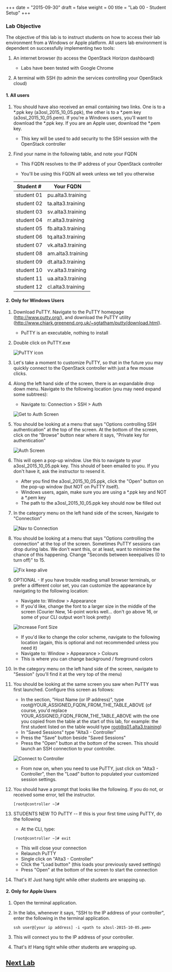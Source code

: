 +++
date = "2015-09-30"
draft = false
weight = 00
title = "Lab 00 - Student Setup"
+++

### Lab Objective

The objective of this lab is to instruct students on how to access their lab environment from a Windows or Apple platform. All users lab environment is dependent on successfully implementing two tools:

1. An internet browser (to access the OpenStack Horizon dashboard)

    - Labs have been tested with Google Chrome

2. A terminal with SSH (to admin the services controlling your OpenStack cloud)

#### 1. All users

1. You should have also received an email containing two links. One is to a *.ppk key (a3osl_2015_10_05.ppk), the other is to a *.pem key (a3osl_2015_10_05.pem). If you're a Windows users, you'll want to download the *.ppk key. If you are an Apple user, download the *.pem key.

    - This key will be used to add security to the SSH session with the OpenStack controller

2. Find your name in the following table, and note your FQDN

    - This FQDN resolves to the IP address of your OpenStack controller
    
    - You'll be using this FQDN all week unless we tell you otherwise

    Student # | Your FQDN
    --- | ---
    student 01 | pu.alta3.training
    student 02 | ta.alta3.training
    student 03 | sv.alta3.training
    student 04 | rr.alta3.training
    student 05 | fb.alta3.training
    student 06 | tq.alta3.training
    student 07 | vk.alta3.training
    student 08 | am.alta3.training
    student 09 | dt.alta3.training
    student 10 | vv.alta3.training
    student 11 | ua.alta3.training
    student 12 | cl.alta3.training
 
#### 2. Only for Windows Users

1. Download PuTTY. Navigate to the PuTTY homepage (http://www.putty.org/), and download the PuTTY utility (http://www.chiark.greenend.org.uk/~sgtatham/putty/download.html).

    - PuTTY is an executable, nothing to install
 
2. Double click on PuTTY.exe
 
    ![PuTTY icon](https://i.imgur.com/xJKZ9oE.jpg)
  
3. Let's take a moment to customize PuTTY, so that in the future you may quickly connect to the OpenStack controller with just a few mouse clicks.

4. Along the left hand side of the screen, there is an expandable drop down menu. Navigate to the following location (you may need expand some subtrees):

    - Navigate to: Connection > SSH > Auth
 
    ![Get to Auth Screen](https://i.imgur.com/NKEBP00.jpg)
 
5. You should be looking at a menu that says "Options controlling SSH authentication" at the top of the screen. At the bottom of the screen, click on the "Browse" button near where it says, "Private key for authentication"

    ![Auth Screen](https://i.imgur.com/PRDSNFh.jpg)

6. This will open a pop-up window. Use this to navigate to your a3osl_2015_10_05.ppk key. This should of been emailed to you. If you don't have it, ask the instructor to resend it.

    - After you find the a3osl_2015_10_05.ppk, click the "Open" button on the pop-up window (but NOT on PuTTY itself).
    - Windows users, again, make sure you are using a *.ppk key and NOT a *.pem key
    - The path to the a3osl_2015_10_05.ppk key should now be filled out
  
7. In the category menu on the left hand side of the screen, Navigate to "Connection"
 
    ![Nav to Connection](https://i.imgur.com/X0ONv5h.jpg)

8. You should be looking at a menu that says "Options controlling the connection" at the top of the screen. Sometimes PuTTY sessions can drop during labs. We don't want this, or at least, want to minimize the chance of this happening. Change "Seconds between keeepalives (0 to turn off)" to 15.

    ![Fix keep alive](https://i.imgur.com/0QVG2hA.jpg)

9. OPTIONAL - If you have trouble reading small browser terminals, or prefer a different color set, you can customize the appearance by navigating to the following location:

    - Navigate to: Window > Appearance 
    - If you'd like, change the font to a larger size in the middle of the screen (Courier New, 14-point works well... don't go above 16, or some of your CLI output won't look pretty)

    ![Increase Font Size](https://i.imgur.com/0QVG2hA.jpg) 

    - If you'd like to change the color scheme, navigate to the following location (again, this is optional and not recommended unless you need it)
    - Navigate to: Window > Appearance > Colours
    - This is where you can change background / foreground colors

10. In the category menu on the left hand side of the screen, navigate to "Session" (you'll find it at the very top of the menu)

11. You should be looking at the same screen you saw when PuTTY was first launched. Configure this screen as follows:

    - In the section, "Host Name (or IP address)", type root@YOUR_ASSIGNED_FQDN_FROM_THE_TABLE_ABOVE (of course, you'd replace YOUR_ASSIGNED_FQDN_FROM_THE_TABLE_ABOVE with the one you copied from the table at the start of this lab, for example: the first student listed on the table would type root@s01.alta3.training)
    - In "Saved Sessions" type "Alta3 - Controller"
    - Press the "Save" button beside "Saved Sessions"
    - Press the "Open" button at the bottom of the screen. This should launch an SSH connection to your controller.

    ![Connect to Controller](https://i.imgur.com/uCNBKqH.jpg)

    - From now on, when you need to use PuTTY, just click on "Alta3 - Controller", then the "Load" button to populated your customized session settings.
  

12. You should have a prompt that looks like the following. If you do not, or received some error, tell the instructor.

    ```
    [root@controller ~]#
    ```

13. STUDENTS NEW TO PuTTY -- If this is your first time using PuTTY, do the following

    - At the CLI, type:
    
    ```
    [root@controller ~]# exit
    ```
  
    - This will close your connection
    - Relaunch PuTTY
    - Single click on "Alta3 - Controller"
    - Click the "Load button" (this loads your previously saved settings)
    - Press "Open" at the bottom of the screen to start the connection

13. That's it! Just hang tight while other students are wrapping up.

 
#### 2. Only for Apple Users

1. Open the terminal application.
2. In the labs, whenever it says, "SSH to the IP address of your controller", enter the following in the terminal application.

    ```
    ssh user@[your ip address] -i <path to a3osl-2015-10-05.pem>
    ```
  
3. This will connect you to the IP address of your controller.

4. That's it! Hang tight while other students are wrapping up.

## [Next Lab](../01)
